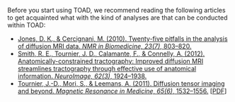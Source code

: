 Before you start using TOAD, we recommend reading the following articles to get acquainted what with the kind of analyses are that can be conducted within TOAD:

- [Jones, D. K., & Cercignani, M. (2010). Twenty-five pitfalls in the analysis of diffusion MRI data. *NMR in Biomedicine, 23(7)*, 803–820.](http://www.ncbi.nlm.nih.gov/pubmed/20886566)
- [Smith, R. E., Tournier, J. D., Calamante, F., & Connelly, A. (2012). Anatomically-constrained tractography: Improved diffusion MRI streamlines tractography through effective use of anatomical information. *NeuroImage, 62(3)*, 1924–1938.](http://www.ncbi.nlm.nih.gov/pubmed/22705374)
- [Tournier, J.-D., Mori, S., & Leemans, A. (2011). Diffusion tensor imaging and beyond. *Magnetic Resonance in Medicine, 65(6)*, 1532–1556.](http://www.ncbi.nlm.nih.gov/pubmed/21469191) [[PDF](http://www.ncbi.nlm.nih.gov/pmc/articles/PMC3366862/pdf/nihms-381153.pdf)] 
